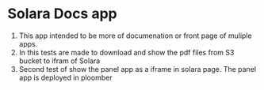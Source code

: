 # Solara Docs app

1. This app intended to be more of documenation or front page of muliple apps.
2. In this tests are made to download and show the pdf files from S3 bucket to ifram of Solara
3. Second test of show the panel app as a iframe in solara page. The panel app is deployed 
   in ploomber
